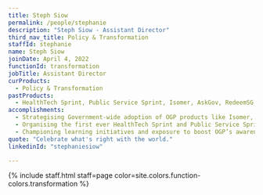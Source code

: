 ```yaml
---
title: Steph Siow
permalink: /people/stephanie
description: "Steph Siow - Assistant Director"
third_nav_title: Policy & Transformation
staffId: stephanie
name: Steph Siow
joinDate: April 4, 2022
functionId: transformation
jobTitle: Assistant Director
curProducts:
  - Policy & Transformation
pastProducts:
  - HealthTech Sprint, Public Service Sprint, Isomer, AskGov, RedeemSG, PaySG, DistributeSG, Parking.SG
accomplishments:
  - Strategising Government-wide adoption of OGP products like Isomer, PaySG and AskGov to drive digital transformation, cost savings, reliability, security, user-friendliness and accessibility.
  - Organising the first ever HealthTech Sprint and Public Service Sprint to foster innovation and collaborative problem-solving within the public sector.
  - Championing learning initiatives and exposure to boost OGP’s awareness of public service, communication skills, and alignment with government stakeholders.
quote: "Celebrate what's right with the world."
linkedinId: "stephaniesiow"

---
```


{% include staff.html staff=page color=site.colors.function-colors.transformation %}
